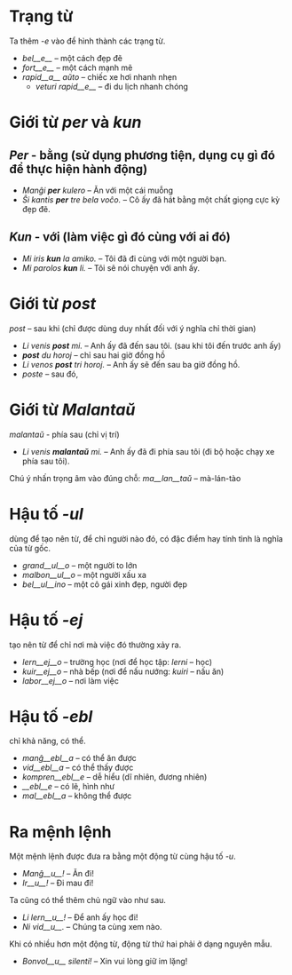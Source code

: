 # Trạng từ

Ta thêm *-e* vào để hình thành các trạng từ.

- *bel__e__*   – một cách đẹp đẽ
- *fort__e__*  – một cách mạnh mẽ
- *rapid__a__ aŭto*   – chiếc xe hơi nhanh nhẹn
	- *veturi rapid__e__*   – đi du lịch nhanh chóng


# Giới từ *per* và *kun*

## *Per* - bằng (sử dụng phương tiện, dụng cụ gì đó để thực hiện hành động)

- *Manĝi __per__ kulero* – Ăn với một cái muỗng
- *Ŝi kantis __per__ tre bela voĉo.* – Cô ấy đã hát bằng một chất giọng cực kỳ đẹp đẽ.
 
## *Kun* - với (làm việc gì đó cùng với ai đó)

- *Mi iris __kun__ la amiko.*    – Tôi đã đi cùng với một người bạn.
- *Mi parolos __kun__ li.*       – Tôi sẽ nói chuyện với anh ấy.



# Giới từ *post*

*post* – sau khi (chỉ được dùng duy nhất đối với ý nghĩa chỉ thời gian)

- *Li venis __post__ mi.*   – Anh ấy đã đến sau tôi. (sau khi tôi đến trước anh ấy)
- *__post__ du horoj* – chỉ sau hai giờ đồng hồ
- *Li venos __post__ tri horoj.* – Anh ấy sẽ đến sau ba giờ đồng hồ.
- *poste* – sau đó, 


# Giới từ *Malantaŭ*

*malantaŭ* - phía sau (chỉ vị trí)

- *Li venis __malantaŭ__ mi.* – Anh ấy đã đi phía sau tôi (đi bộ hoặc chạy xe phía sau tôi).

Chú ý nhấn trọng âm vào đúng chỗ: *ma__lan__taŭ* – mà-lán-tào
 
# Hậu tố *-ul*

dùng để tạo nên từ, để chỉ người nào đó, có đặc điểm hay tính tình là nghĩa của từ gốc.

- *grand__ul__o*  – một người to lớn
- *malbon__ul__o* – một người xấu xa
- *bel__ul__ino*  – một cô gái xinh đẹp, người đẹp

 

# Hậu tố *-ej*

tạo nên từ để chỉ nơi mà việc đó thường xảy ra.

- *lern__ej__o*  – trường học (nơi để học tập: *lerni* – học)
- *kuir__ej__o*  – nhà bếp (nơi để nấu nướng: *kuiri* – nấu ăn)
- *labor__ej__o* – nơi làm việc
 

# Hậu tố *-ebl*

chỉ khả năng, có thể.

- *manĝ__ebl__a* – có thể ăn được
- *vid__ebl__a* – có thể thấy được
- *kompren__ebl__e* – dễ hiểu (dĩ nhiên, đương nhiên)
- *__ebl__e* – có lẽ, hình như
- *mal__ebl__a* – không thể được


# Ra mệnh lệnh

Một mệnh lệnh được đưa ra bằng một động từ cùng hậu tố *-u*.

- *Manĝ__u__!*   – Ăn đi!
- *Ir__u__!*   – Đi mau đi!

Ta cũng có thể thêm chủ ngữ vào như sau.

- *Li lern__u__!* – Để anh ấy học đi!
- *Ni vid__u__.*  – Chúng ta cùng xem nào.

Khi có nhiều hơn một động từ, động từ thứ hai phải ở dạng nguyên mẫu.

- *Bonvol__u__ silenti!* – Xin vui lòng giữ im lặng!
 
